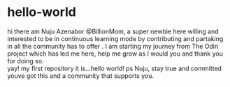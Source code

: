 # hello-world
hi there am Nuju Azenabor @BillionMom, a super newbie here willing and interested to be in continuous learning mode by contributing and partaking in all the community has to offer .
I am starting my journey from The Odin project which has led me here, help me grow as I would you and thank you for doing so.  
yay! my first repository it is...hello world!
ps Nuju, stay true and committed youve got this and a community that supports you.
